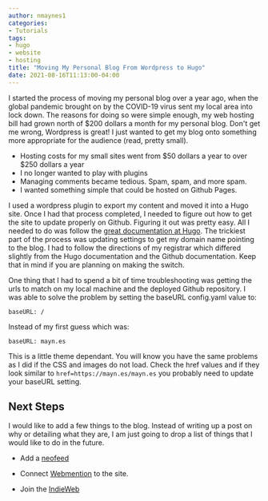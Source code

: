 ```yaml
---
author: nmaynes1
categories:
- Tutorials
tags:
- hugo
- website
- hosting
title: "Moving My Personal Blog From Wordpress to Hugo"
date: 2021-08-16T11:13:00-04:00
---
```


I started the process of moving my personal blog over a year ago, when the global pandemic 
brought on by the COVID-19 virus sent my local area into lock down.
The reasons for doing so were simple enough, my web hosting bill had grown north of 
$200 dollars a month for my personal blog. Don't get me wrong, Wordpress is great! I just 
wanted to get my blog onto something more appropriate for the audience (read, pretty small). 

* Hosting costs for my small sites went from $50 dollars a year to over $250 dollars a year
* I no longer wanted to play with plugins
* Managing comments became tedious. Spam, spam, and more spam. 
* I wanted something simple that could be hosted on Github Pages.

I used a wordpress plugin to export my content and moved it into a Hugo site. Once I had that process completed, 
I needed to figure out how to get the site to update properly on Github. Figuring it out was pretty easy. All I needed
to do was follow the [great documentation at Hugo](https://gohugo.io/hosting-and-deployment/hosting-on-github/). The 
trickiest part of the process was updating settings to get my domain name pointing to the blog. 
I had to follow the directions of my registrar which differed slightly
from the Hugo documentation and the Github documentation. Keep that in mind if you are planning on
making the switch. 

One thing that I had to spend a bit of time troubleshooting was getting
the urls to match on my local machine and the deployed Github repository. I was 
able to solve the problem by setting the baseURL config.yaml value to:

`baseURL: /`

Instead of my first guess which was:

`baseURL: mayn.es`

This is a little theme dependant. You will know you have the same problems as I did if the CSS and images do not load. 
Check the href values and if they look similar to `href=https://mayn.es/mayn.es` you probably need
to update your baseURL setting. 

## Next Steps

I would like to add a few things to the blog. Instead of writing up a post on why or detailing
what they are, I am just going to drop a list of things that I would like to do in the future. 

- Add a [neofeed](https://neofeed.dev/)

- Connect [Webmention](https://webmention.io/) to the site.

- Join the [IndieWeb](https://indieweb.org/)
